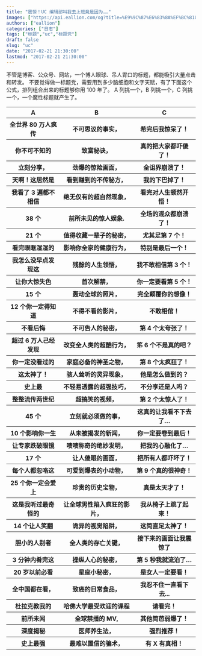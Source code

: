 ```yaml
---
title: "震惊！UC 编辑部叫我去上班竟是因为……"
images: ["https://api.eallion.com/og?title=%E9%9C%87%E6%83%8A%EF%BC%81UC%20%E7%BC%96%E8%BE%91%E9%83%A8%E5%8F%AB%E6%88%91%E5%8E%BB%E4%B8%8A%E7%8F%AD%E7%AB%9F%E6%98%AF%E5%9B%A0%E4%B8%BA%E2%80%A6%E2%80%A6"]
authors: ["eallion"]
categories: ["日志"]
tags: ["标题","uc","标题党"]
draft: false
slug: "uc"
date: "2017-02-21 21:30:00"
lastmod: "2017-02-21 21:30:00"
---
```


不管是博客、公众号、网站，一个博人眼球、吊人胃口的标题，都能吸引大量点击和转发。
不要觉得做一标题党，需要用到多少脑细胞和文字天赋，有了下面这个公式，排列组合出来的标题够你用 100 年了。
A 列挑一个，B 列挑一个，C 列挑一个，一个魔性标题就产生了。

<table>
<tr>    <th>    A    </th>    <th>    B    </th>    <th>    C    </th>    </tr>
<tr>    <th>    全世界 80 万人疯传    </th>    <th>    不可思议的事实，    </th>    <th>    希完后我惊呆了！    </th>    </tr>
<tr>    <th>    你不可不知的    </th>    <th>    致富秘诀，    </th>    <th>    真的把大家都吓傻了！    </th>    </tr>
<tr>    <th>    立刻分享，    </th>    <th>    劲爆的惊险画面，    </th>    <th>    全诅界崩溃了！    </th>    </tr>
<tr>    <th>    天啊！这居然是    </th>    <th>    看到赚到的不传秘方，    </th>    <th>    我的下巴掉了！    </th>    </tr>
<tr>    <th>    我看了 3 遍都不相信    </th>    <th>    绝无仅有的超自然现象，    </th>    <th>    看完对人生顿然开悟！    </th>    </tr>
<tr>    <th>    38 个    </th>    <th>    前所未见的惊人娱象.    </th>    <th>    全场的观众都崩溃了！    </th>    </tr>
<tr>    <th>    21 个    </th>    <th>    值得收藏一辈子的秘密，    </th>    <th>    尤其足第 7 个！    </th>    </tr>
<tr>    <th>    看完眼眶湿湿的    </th>    <th>    影响你全家的健康行为，    </th>    <th>    特别是最后一个！    </th>    </tr>
<tr>    <th>    我怎么没早点发现这    </th>    <th>    残酴的人生领悟，    </th>    <th>    我不敢相信第 3 个！    </th>    </tr>
<tr>    <th>    让你大惊失色    </th>    <th>    首次解禁，    </th>    <th>    你一定要看第 5 个！    </th>    </tr>
<tr>    <th>    15 个    </th>    <th>    轰动全球的照片，    </th>    <th>    完全颠覆你的想像！    </th>    </tr>
<tr>    <th>    12 个你一定得知道    </th>    <th>    不得不看的影片，    </th>    <th>    不敢相倌！    </th>    </tr>
<tr>    <th>    不看后悔    </th>    <th>    不可告人的秘密，    </th>    <th>    第 4 个太夸张了！    </th>    </tr>
<tr>    <th>    超过 6 万人己经发现    </th>    <th>    改变全人类的超酷行为，    </th>    <th>    笫 6 个不是真的吧？    </th>    </tr>
<tr>    <th>    你一定没看过的    </th>    <th>    家庭必备的神圣之物，    </th>    <th>    第 8 个太疯狂了！    </th>    </tr>
<tr>    <th>    这太神了！    </th>    <th>    骇人耸听的灵异现象，    </th>    <th>    他是怎么做到的？    </th>    </tr>
<tr>    <th>    史上最    </th>    <th>    不轻易透露的超强技巧，    </th>    <th>    不分享还是人吗？    </th>    </tr>
<tr>    <th>    整整流传两世纪    </th>    <th>    超搞笑的视频，    </th>    <th>    第 2 个太惊人了！    </th>    </tr>
<tr>    <th>    45 个    </th>    <th>    立刻就必须做的事，    </th>    <th>    这真的让我看不下去了…    </th>    </tr>
<tr>    <th>    10 个影响你一生    </th>    <th>    从未被揭发的新闻，    </th>    <th>    你一定要卷到最后！    </th>    </tr>
<tr>    <th>    让专家跌破眼镜    </th>    <th>    啧啧称奇的绝妙发明，    </th>    <th>    把我的心融化了…    </th>    </tr>
<tr>    <th>    17 个    </th>    <th>    让人傻眼的画面，    </th>    <th>    把所有人都吓坏了！    </th>    </tr>
<tr>    <th>    每个人都忽咯这    </th>    <th>    可爱到爆表的小动物，    </th>    <th>    第 9 个真的很神奇！    </th>    </tr>
<tr>    <th>    25 个你一定会爱上    </th>    <th>    珍贵的历史宝物，    </th>    <th>    真是太天才了！    </th>    </tr>
<tr>    <th>    这是我听过最奇怪的      </th>    <th>    让全球男性陷入疯狂的影片，    </th>    <th>    我从椅子上跳了起來！    </th>    </tr>
<tr>    <th>    14 个让人笑翻    </th>    <th>    诡异的视觉陷阱，    </th>    <th>    这简直足太神了！    </th>    </tr>
<tr>    <th>    胆小的人别者    </th>    <th>    全人类的存亡关键，    </th>    <th>    接下来的画面让我震惊了    </th>    </tr>
<tr>    <th>    3 分钟内肴完这    </th>    <th>    操纵人心的秘密，    </th>    <th>    第 5 秒我就流泊了…    </th>    </tr>
<tr>    <th>    20 岁以前必看    </th>    <th>    星座小秘密，    </th>    <th>    是女人一定要看！    </th>    </tr>
<tr>    <th>    全中国都在看，    </th>    <th>    致癌的日常食品，    </th>    <th>    我忍不住一直看下去...    </th>    </tr>
<tr>    <th>    杜拉克教我的    </th>    <th>    哈佛大学最受欢迎的课程    </th>    <th>    请看完！    </th>    </tr>
<tr>    <th>    前所未闻    </th>    <th>    全球禁播的 MV,    </th>    <th>    其他简芭弱爆了！    </th>    </tr>
<tr>    <th>    深度揭秘    </th>    <th>    医师养生法，    </th>    <th>    强烈推荐！    </th>    </tr>
<tr>    <th>    史上最强    </th>    <th>    最难以置信的骗术，    </th>    <th>    有 X 有真相！    </th>    </tr>
</table>
